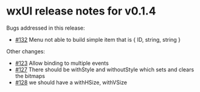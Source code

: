 # wxUI release notes for v0.1.4

Bugs addressed in this release:

* [#132](../../issues/132) Menu not able to build simple item that is { ID, string, string }

Other changes:

* [#123](../../issues/123) Allow binding to multiple events
* [#127](../../issues/127) There should be withStyle and withoutStyle which sets and clears the bitmaps
* [#128](../../issues/128) we should have a withHSize, withVSize


